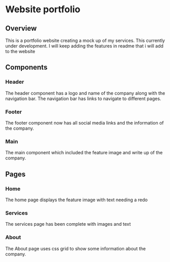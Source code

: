 # Website portfolio

## Overview
This is a portfolio website creating a mock up of my services.
This currently under development. 
I will keep adding the features in readme that i will add to the website

## Components

### Header
The header component has a logo and name of the company along with the navigation bar. The navigation bar has links to navigate to different pages.

### Footer
The footer component now has all social media links and the information of the company.

### Main
The main component which included the feature image and write up of the company.

## Pages

### Home
The home page displays the feature image with text needing a redo

### Services 
The services page has been complete with images and text

### About
The About page uses css grid to show some information about the company.